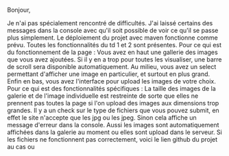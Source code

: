 Bonjour,

Je n'ai pas spécialement rencontré de difficultés.
J'ai laissé certains des messages dans la console avec qu'il soit possible de voir ce qu'il se passe plus simplement.
Le déploiement du projet avec maven fonctionne comme prévu.
Toutes les fonctionnalités du td 1 et 2 sont présentes.
Pour ce qui est du fonctionnement de la page :
Vous avez en haut une gallerie des images que vous avez ajoutées. Si il y en a trop pour toutes les visualiser,
une barre de scroll sera disponible automatiquement.
Au milieu, vous avez un select permettant d'afficher une image en particulier, et surtout en plus grand.
Enfin en bas, vous avez l'interface pour upload les images de votre choix.
Pour ce qui est des fonctionnalités spécifiques : La taille des images de la galerie et de l'image individuelle est restreinte de sorte que elles ne prennent
pas toutes la page si l'on upload des images aux dimensions trop grandes.
Il y a un check sur le type de fichiers que vous pouvez submit, en effet le site n'accepte que les jpg ou les jpeg. Sinon cela affiche un message d'erreur dans
la console.
Aussi les images sont automatiquement affichées dans la galerie au moment ou elles sont upload dans le serveur.
Si les fichiers ne fonctionnent pas correctement, voici le lien github du projet au cas ou 
